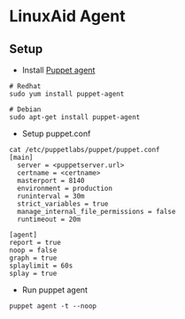 # LinuxAid Agent

## Setup

* Install [Puppet agent](https://help.puppet.com/core/current/Content/PuppetCore/install_nix_agents.htm)

```
# Redhat
sudo yum install puppet-agent

# Debian
sudo apt-get install puppet-agent
```

* Setup puppet.conf

```
cat /etc/puppetlabs/puppet/puppet.conf
[main]
  server = <puppetserver.url>
  certname = <certname>
  masterport = 8140
  environment = production
  runinterval = 30m
  strict_variables = true
  manage_internal_file_permissions = false
  runtimeout = 20m

[agent]
report = true
noop = false
graph = true
splaylimit = 60s
splay = true
```

* Run puppet agent

```
puppet agent -t --noop
```
